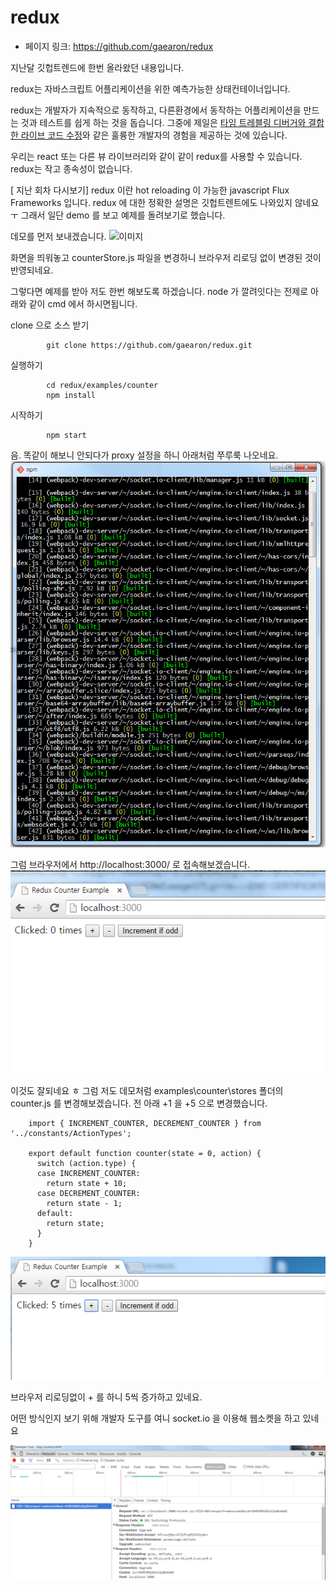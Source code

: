 # redux

- 페이지 링크: https://github.com/gaearon/redux

지난달 깃헙트렌드에 한번 올라왔던 내용입니다.

redux는 자바스크립트 어플리케이션을 위한 예측가능한 상태컨테이너입니다.

redux는 개발자가 지속적으로 동작하고, 다른환경에서 동작하는 어플리케이션을 만드는 것과 테스트를 쉽게 하는 것을 돕습니다.
그중에 제일은 [타임 트레블링 디버거와 결합한 라이브 코드 수정](https://github.com/gaearon/redux-devtools)와 같은 훌륭한 개발자의 경험을 제공하는 것에 있습니다. 

우리는 react 또는 다른 뷰 라이브러리와 같이 같이 redux를 사용할 수 있습니다.
redux는 작고 종속성이 없습니다.


[ 지난 회차 다시보기]
redux 이란 hot reloading 이 가능한 javascript Flux Frameworks 입니다.
redux 에 대한 정확한 설명은 깃헙트렌트에도 나와있지 않네요 ㅜ
그래서 일단 demo 를 보고 예제를 돌려보기로 했습니다.


 데모를 먼저 보내겠습니다.
![이미지](https://camo.githubusercontent.com/5688a6141e6a86baca5d252463dbbce86f8f71d2/68747470733a2f2f73332e616d617a6f6e6177732e636f6d2f662e636c2e6c792f6974656d732f325a324433553236306432413331316b3242307a2f53637265656e2532305265636f7264696e67253230323031352d30362d3033253230617425323030332e3232253230706d2e676966)

 화면을 띄워놓고 counterStore.js 파일을 변경하니 브라우저 리로딩 없이 변경된 것이 반영되네요.

그렇다면 예제를 받아 저도 한번 해보도록 하겠습니다. node 가 깔려잇다는 전제로 아래와 같이 cmd 에서 하시면됩니다.

clone 으로 소스 받기

			git clone https://github.com/gaearon/redux.git



실행하기

			cd redux/examples/counter
			npm install


시작하기

			npm start


음. 똑같이 해보니 안되다가 proxy 설정을 하니 아래처럼 쭈루룩 나오네요.
![이미지](https://raw.githubusercontent.com/TeamSEGO/github-trend-kr/master/img/019-16-redux-01.png)


그럼 브라우저에서 http://localhost:3000/ 로 접속해보겠습니다.
![이미지](https://raw.githubusercontent.com/TeamSEGO/github-trend-kr/master/img/019-16-redux-02.png)

이것도 잘되네요 ㅎ
그럼 저도 데모처럼 examples\counter\stores  폴더의 counter.js 를 변경해보겠습니다. 전 아래 +1 을 +5 으로 변경했습니다.

		import { INCREMENT_COUNTER, DECREMENT_COUNTER } from '../constants/ActionTypes';

		export default function counter(state = 0, action) {
		  switch (action.type) {
		  case INCREMENT_COUNTER:
		    return state + 10;
		  case DECREMENT_COUNTER:
		    return state - 1;
		  default:
		    return state;
		  }
		}

![이미지](https://raw.githubusercontent.com/TeamSEGO/github-trend-kr/master/img/019-16-redux-03.png)

브라우저 리로딩없이 + 를 하니 5씩 증가하고 있네요.

어떤 방식인지 보기 위해 개발자 도구를 여니 socket.io 을 이용해 웹소켓을 하고 있네요

![이미지](https://raw.githubusercontent.com/TeamSEGO/github-trend-kr/master/img/019-16-redux-04.png)
